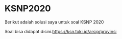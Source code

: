 # KSNP2020
Berikut adalah solusi saya untuk soal KSNP 2020 

Soal bisa didapat disini.https://ksn.toki.id/arsip/provinsi
